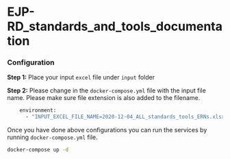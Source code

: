 # EJP-RD_standards_and_tools_documentation

### Configuration

**Step 1:**
Place your input `excel` file under `input` folder

**Step 2:**
Please change in the `docker-compose.yml` file with the input file name. Please make sure file extension is also added to the filename.

```sh
    environment:
      - "INPUT_EXCEL_FILE_NAME=2020-12-04_ALL_standards_tools_ERNs.xlsx"
```

Once you have done above configurations you can run the services by running `docker-compose.yml` file.

```sh
docker-compose up -d